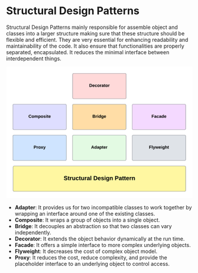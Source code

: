 # Structural Design Patterns

Structural Design Patterns mainly responsible for assemble object and classes into a larger structure making sure that
these structure should be flexible and efficient. They are very essential for enhancing readability and maintainability
of the code. It also ensure that functionalities are properly separated, encapsulated. It reduces the minimal interface
between interdependent things.

<p align="center">
  <img width="600" src="https://github.com/santimattius/kotlin-design-patterns/blob/master/src/main/resources/structural/structural.png?raw=true" alt="Screenshot home"/>
</p>

- **Adapter**: It provides us for two incompatible classes to work together by wrapping an interface around one of the
  existing classes.
- **Composite**: It wraps a group of objects into a single object.
- **Bridge**: It decouples an abstraction so that two classes can vary independently.
- **Decorator**: It extends the object behavior dynamically at the run time.
- **Facade**: It offers a simple interface to more complex underlying objects.
- **Flyweight**: It decreases the cost of complex object model.
- **Proxy**: It reduces the cost, reduce complexity, and provide the placeholder interface to an underlying object to
  control access.
